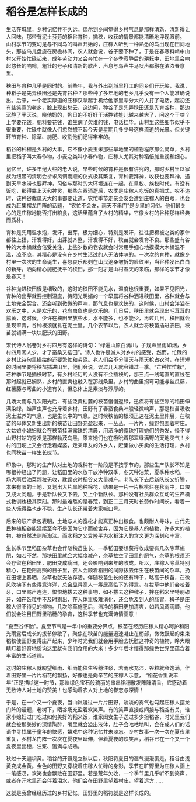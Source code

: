 # 稻谷是怎样长成的

<link href="../../../css/style.css" rel="stylesheet" type="text/css" />

<div class="p">

生活在城里，乡村记忆并不久远。偶尔到乡间觉得乡村气息是那样清新，清新得让人回味，那带有泥土芬芳的稻谷育种，插秧，收获的情景都能清晰地浮现眼前。
山村季节的变幻是与不同鸟的叫声开始的，庄稼人听到一种熟悉的鸟出现在田间地头，那些鸟儿盘旋在房檐林间，农人就会说，谷子要下种了，于是在春寒料峭中山村又开始忙碌起来，成年劳动力又会奔忙在一个冬季寂静后的耕耘中，田地里会响起悠长的响哨，粗壮的号子和清新的歌声，声息与鸟声牛马吠声都融在浓浓春意里。

秧田与育种几乎是同时的。前些年，我与外出到城里打工的同乡们开玩笑，我说，种稻子是先弄秧田还是先育谷种？那些种了多年地的老乡几乎没有一个人能准确说出。后来，一个老实厚道的庄稼汉拿起手机给他家里辈分大的人打了电话，起初还有些笑意的老乡，脸上现出愁云，这边问，种谷子是先弄秧田还是先育谷种，那边沉静了半天说，晓他妈的，狗日的不好好干活挣钱娃儿越来越大了，问这个干啥？上学要花钱，肥料要花钱，谁生病了欠谁的钱，电话挂毕。山村里这些细节似乎不很重要，忙碌中就像人们忽然想不起今天是星期几多少号这样流逝的光景。但关键环节育种、除草、施肥、收割他们记得牢牢的。

稻谷的种植是乡村的大事，它不像小麦玉米那些旱地里的植物程序那么简单，乡村里把稻子叫大春作物，小麦之类叫小春作物，庄稼人尤其对种稻倍加重视和细心。

记忆里，许多年纪大些的老人说，早些时候的育种是很有讲究的，那时乡村里以家族为纽带的清明会祈求风调雨顺的仪式极其繁复，育种要拜神，收获也要拜神，遇到天旱水涝也要拜神，习俗与那时的大环境连在一起，在皇权、族权时代，有没有饭吃，那得靠上天和神灵，那些东西消逝后，农季是庄稼人吃饭的真把式，农不违时，该种谷栽瓜天大的事都要让道，农忙季节走亲会友会遭到庄稼人的白眼，也会成为赶集摆龙门阵的话题， “农忙不会友，雨天不串门”是乡里的习俗。他们最关心的是庄稼地能否打出粮食，这话里蕴含了乡村的精华，它像乡村的谷种那样经典而质朴。

育种是先用温水泡，发汗，出芽，极为细心，特别是发汗，往往把棉被之类的家什都往上捂，汗发得好，出芽就齐整，汗发得不好，秧苗就会发育不良。那些盛有谷种的大木桶就会倍受关注，上些岁数的老农就会时常用手细心地摸摸大木桶温不温，凉不凉，其精心是没有在乡村生活过的人无法体味的。一次次的育种，就像乡村里一次次的生命诞生，喜怒哀乐都刻在山民沧桑皱折的脸纹里，当谷种发出白白的新芽，洒向精心施肥抚平的秧田，那一刻才是山村春天的来临，那样的季节才像是春天！

谷种抛进秧田很是细致的，这时的秧田不能见水，温度也很重要，如果不见阳光，育种的出芽就要控制温度，待阳光明媚的一个早晨将谷种洒进秧田里，谷种就会与土地完全契合。还会听到微微的声响，那气息也是欢快的，这时候，山村会洋溢在欢乐之中，人是欢乐的，花鸟虫鱼也是欢乐的。几日后，秧田里就会现出毛茸茸的鹅黄，这时候，少许在秧田里放些水，水不能多，也不能少，再过几日，秧田就会呈现翠青，谷种根须就扎在泥土里。几个农节以后，农人就会将秧苗插进农田，秧苗就铺满一块块肥沃的田野。

宋代诗人翁卷对乡村四月有这样的诗句：“绿遍山原白满川，子规声里雨如烟，乡村四月闲人少，才了蚕桑又插田”。诗人也许是游人对乡村的感受，然而，忙碌的乡村比诗句里描绘的还要繁忙和劳碌。老人们会不分晴天与雨天抢占农时，在短短的时间里要将秧苗插进田里，他们会说，误过几天就会错过一季。“芒种忙忙栽”，芒种季节是插秧时节，有乡村经历的人没有不会插秧的，那三点一线笔直的直线在那时起就已娴熟，乡村的直爽也融入在那线条里。乡村的曲里拐弯可能与丝瓜藤，红薯藤与弯曲的小道有关，但总体上是素淡与淳厚的。

几场大雨与几次阳光后．有些泛黄枯萎的秧苗慢慢返绿，迅疾将有些空隙的稻田伸满染绿，蛙声虫声也充斥着乡村，田野有了春蚕食桑叶般轻微响声，那是秧苗吸收泥土滋养的气息，也是生长中的气息。这时候秧苗的根须迅速在泥土里伸展，在秧苗的母体又新生出新的秧苗让田野充盈起来，一丛丛，一片片，绿野包围着村庄。大姑娘小媳妇就会在秧苗挂满露珠的清晨，用洁净的露珠打理她们的秀发，怪不得山野村姑的秀发是那样勃茂乌黑，原来她们也在吸吮着那翠绿满野的天地灵气！乡村的田埂上又会行走着媒婆，走亲串友的外乡人，赶集做小买卖的生活打理，乡村也同秧苗一样生长拔节。

印象中，那时的生产队对土地的栽种有一阶段是不按季节的，那些生产队长不知是哪根神经出了问题，让稻田里的水放干放净种双季，冬天种油菜，夏季种水稻，一场大雨后油菜颗粒无收，耽误农时稻谷又大量减产。老队长下去后新队长又折腾，本来有限的土地，又划出大片旱地种棉花，结果是一片一片棉桃烂在秋雨中，口粮又成大问题。于是新队长又下去，又上个新队长。那种没有社员群众互动的生产模式教训也极其深刻。那时最难熬的是春荒，到正二三月天时长劳作时间长，看着一些人饿得路也走不稳，生产队长还带着大家喊口号。

后来的联产承包表明，土地与人的宽松才能真正种出粮食。也颇耐人寻味，古代先民种植稻谷能延续至今不是因为它小而被舍弃，因为它是养人的植物，许多大的植物，被自然法则所淘汰。而水稻之父袁隆平为水稻注入的含义更为深刻和丰富。

生长季节里稻田杂草也会伴随秧苗生长，一季稻田要想获得收成要有几次除草施肥，如若不然，那块田里就会大幅度减产，杂草抽空了田里的肥气，杂草的根须还会存留在稻田里，肥田变成瘦田，还会影响到来年的收成。所以，庄稼人除草特别精心，在艳阳高照的日子里，农人会顺着稻田的间隙拔去伴生在秧苗间的杂草，扔在田埂上暴晒，杂草也就无法存活。伴随秧苗生长的还有稗子，略高于秧苗，在微风吹拂下有些得意洋洋，总会显得高人一筹居高临下的得意。在拔草中他们会咬着牙，口里骂声连连，恨恨地拔去这种事物，如不拔去这种稗子，拌在稻米里特别碜牙，如在饭粒中不及时剔出，在人体里极难消化，还会危及到人的肠胃。稗子是庄稼人很不待见的植物。几次除草施肥后，洁净的稻田更加清爽，如若风调雨顺，他们就会注目田野里稻穗的孕育，这种季节也充满诗情画意！

“夏至谷怀胎”。夏至节气是一年中的重要分界点，秧苗在经历庄稼人精心呵护和阳光雨露后成长的拔节停歇了，聚焦在秧苗的能量迅速凝止在梢部，微微鼓起的束束稻秧使田野变得庄严起来，少年时光我们就会用手脸去抚慰这神奇的植物，睁大眼睛盯着好奇地质询这里就有我们食用的大米！多少年后才懂得那绿色世界里蕴含着丰富的生活道理。

这时的庄稼人就盼望细雨、细雨能催生谷穗注浆，若雨水充沛，谷粒就会饱满，伴着田野里一片片稻花的飘扬，好像也是向辛苦的庄稼人示意， “稻花香里说丰年”正是描绘这一时节，那淡绿色宝石般瑰丽的串串稻穗散发阵阵清香，它感动着无数诗人对土地的赞美！也感动着农人对上地的眷恋与深情！

于是，在一个又一个夏夜，当山岚漫过一片片田野，淡淡的雾气也勾起庄稼人摆龙门阵的话题，老树下，晒谷场充盈着欢笑声。有的笑声直接或间接与稻谷有关，谁家小媳妇过门吃过如何美好的稻米饭，谁家闺女生子送过多少担稻谷，时光里我们就会被那美妙的深情陶醉，嘴里就会溢出液体，肚子会咕咕地叫，会在成人们的话语中寻找属于童年的快感，嬉戏中这种记忆并未淡忘。乡村故事一次一次在夏夜里重复，乡村龙门阵一次次在夏夜里延伸，伴着夏夜的欢笑声，稻谷已在一个又一个夏夜里出穗，注浆、饱满与成熟。

秋过十天遍坝黄。稻谷的开镰是立秋以后，秋阳将夏日的湿气漫漫裹走，稻谷由浅黄变成金黄。金色的田野又穿梭着庄稼人忙碌的身影，季节在旷野里为庄稼人画上一笔感叹，欢笑也会飘散在田野里。若是荒年欠收，一个季节里几乎听不到笑声，或者在汗水里还会伴着泪水，他们会在田野里望着村庄，望着远方……

这就是我曾经经历过的乡村记忆，田野里的稻符就是这样长成的。
